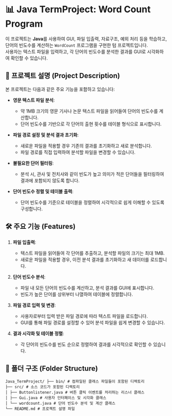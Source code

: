 # 📊 Java TermProject: Word Count Program

이 프로젝트는 **Java**를 사용하여 GUI, 파일 입출력, 자료구조, 예외 처리 등을 학습하고, 단어의 빈도수를 계산하는 `WordCount` 프로그램을 구현한 텀 프로젝트입니다.  
사용자는 텍스트 파일을 입력하고, 각 단어의 빈도수를 분석한 결과를 GUI로 시각화하여 확인할 수 있습니다.

## 📌 **프로젝트 설명 (Project Description)**

본 프로젝트는 다음과 같은 주요 기능을 포함하고 있습니다:

- **영문 텍스트 파일 분석**:
  - 약 1MB 크기의 영문 기사나 논문 텍스트 파일을 읽어들여 단어의 빈도수를 계산합니다.
  - 단어 빈도수를 기반으로 각 단어의 출현 횟수를 테이블 형식으로 표시합니다.

- **파일 경로 설정 및 분석 결과 초기화**:
  - 새로운 파일을 적용할 경우 기존의 결과를 초기화하고 새로 분석합니다.
  - 파일 경로를 직접 입력하여 분석할 파일을 변경할 수 있습니다.

- **불필요한 단어 필터링**:
  - 분석 시, 관사 및 전치사와 같이 빈도가 높고 의미가 적은 단어들을 필터링하여 결과에 포함되지 않도록 합니다.

- **단어 빈도수 정렬 및 테이블 출력**:
  - 단어 빈도수를 기준으로 테이블을 정렬하여 시각적으로 쉽게 이해할 수 있도록 구성합니다.

## 🛠 **주요 기능 (Features)**

1. **파일 입출력**:
   - 텍스트 파일을 읽어들여 각 단어를 추출하고, 분석할 파일의 크기는 최대 1MB.
   - 새로운 파일을 적용할 경우, 이전 분석 결과를 초기화하고 새 데이터를 로드합니다.

2. **단어 빈도수 분석**:
   - 파일 내 모든 단어의 빈도수를 계산하고, 분석 결과를 GUI에 표시합니다.
   - 빈도가 높은 단어를 상위부터 나열하여 테이블에 정렬합니다.

3. **파일 경로 입력 및 변경**:
   - 사용자로부터 입력 받은 파일 경로에 따라 텍스트 파일을 로드합니다.
   - GUI를 통해 파일 경로를 설정할 수 있어 분석 파일을 쉽게 변경할 수 있습니다.

4. **결과 시각화 및 테이블 정렬**:
   - 각 단어의 빈도수를 빈도 순으로 정렬하여 결과를 시각적으로 확인할 수 있습니다.

## 📂 **폴더 구조 (Folder Structure)**
```
Java_TermProject/ ├── bin/ # 컴파일된 클래스 파일들이 포함된 디렉토리
├── src/ # 소스 코드가 포함된 디렉토리
│ ├── Buttonlistener.java # 버튼 클릭 이벤트를 처리하는 리스너 클래스
│ ├── Gui.java # 사용자 인터페이스 및 시각화 클래스
│ └── wordcount.java # 단어 빈도수 분석 및 계산 클래스
└── README.md # 프로젝트 설명 파일
```
